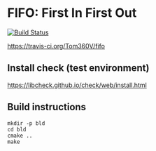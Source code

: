 # FIFO: First In First Out

[![Build Status](https://travis-ci.org/Tom360V/fifo.svg?branch=master)](https://travis-ci.org/Tom360V/fifo)

https://travis-ci.org/Tom360V/fifo

## Install check (test environment)
https://libcheck.github.io/check/web/install.html

## Build instructions

    mkdir -p bld
    cd bld
    cmake ..
    make
